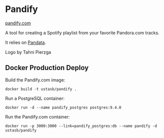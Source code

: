 # Pandify

[pandify.com][1]

A tool for creating a Spotify playlist from your favorite Pandora.com tracks.

It relies on [Pandata][2].

Logo by Tahni Pierzga

## Docker Production Deploy

Build the Pandify.com image:

    docker build -t ustasb/pandify .

Run a PostgreSQL container:

    docker run -d --name pandify_postgres postgres:9.4.0

Run the Pandify.com container:

    docker run -p 3000:3000 --link=pandify_postgres:db --name pandify -d ustasb/pandify

[1]: http://pandify.com
[2]: http://github.com/ustasb/pandata
